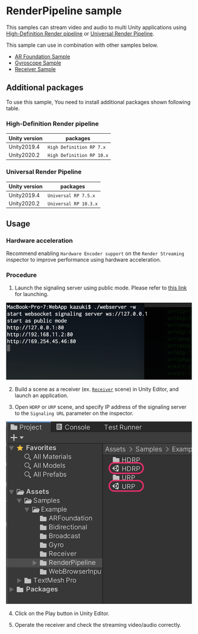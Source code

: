 # RenderPipeline sample

This samples can stream video and audio to multi Unity applications using [High-Definition Render pipeline](https://docs.unity3d.com/Packages/com.unity.render-pipelines.universal@latest) or [Universal Render Pipeline](https://docs.unity3d.com/Packages/com.unity.render-pipelines.universal@latest).

This sample can use in combination with other samples below.

- [AR Foundation Sample](sample-arfoundation.md)
- [Gyroscope Sample](sample-gyroscope.md)
- [Receiver Sample](sample-receiver.md)

## Additional packages

To use this sample, You need to install additional packages shown following table.

### High-Definition Render pipeline

| Unity version | packages |
| ------------- | -------- |
| Unity2019.4   | `High Definition RP 7.x` |
| Unity2020.2   | `High Definition RP 10.x` |

### Universal Render Pipeline

| Unity version | packages |
| ------------- | -------- |
| Unity2019.4   | `Universal RP 7.5.x` |
| Unity2020.2   | `Universal RP 10.3.x` |

## Usage

### Hardware acceleration 

Recommend enabling `Hardware Encoder support` on the `Render Streaming` inspector to improve performance using hardware acceleration.

### Procedure

1) Launch the signaling server using public mode. Please refer to [this link](webapp.md) for launching.

![Launch web server](images/launch_webserver_public_mode.png)

2) Build a scene as a receiver (ex. [`Receiver`](sample-receiver.md) scene) in Unity Editor, and launch an application.

3) Open `HDRP` or `URP` scene, and specify IP address of the signaling server to the `Signaling URL` parameter on the inspector.

![Open Render Pipeline scene](images/open_renderpipeline_scene.png)

4) Click on the Play button in Unity Editor.

5) Operate the receiver and check the streaming video/audio correctly.
